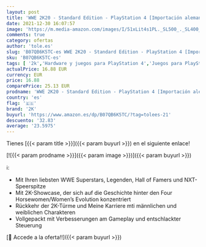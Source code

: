 ```yaml
---
layout: post
title: 'WWE 2K20 - Standard Edition - PlayStation 4 [Importación alemana]'
date: 2021-12-30 16:07:57
image: 'https://m.media-amazon.com/images/I/51xLit4s1PL._SL500_._SL400_.jpg'
comments: true
category: ofertas
author: 'tole.es'
slug: 'B07QB6K5TC-es WWE 2K20 - Standard Edition - PlayStation 4 [Importación...'
sku: 'B07QB6K5TC-es'
tags: [ '2k','Hardware y juegos para PlayStation 4','Juegos para PlayStation 4','Videojuegos','playstation', ]
actualPrice: 16.88 EUR
currency: EUR
price: 16.88
comparePrice: 25.13 EUR
prodname: 'WWE 2K20 - Standard Edition - PlayStation 4 [Importación alemana]'
country: 'es'
flag: '🇪🇸'
brand: '2K'
buyurl: 'https://www.amazon.es/dp/B07QB6K5TC/?tag=tolees-21'
descuento: '32.83'
average: '23.5975'
---
```


Tienes [{{< param title >}}]({{< param buyurl >}}) en el siguiente enlace!

[![{{< param prodname >}}]({{< param image >}})]({{< param buyurl >}})

ℹ️:

- Mit Ihren liebsten WWE Superstars, Legenden, Hall of Famers und NXT-Speerspitze
- Mit 2K-Showcase, der sich auf die Geschichte hinter den Four Horsewomen/Women’s Evolution konzentriert
- Rückkehr der 2K-Türme und Meine Karriere mti männlichen und weiblichen Charakteren
- Vollgepackt mit Verbesserungen am Gameplay und entschlackter Steuerung

[🛒 Accede a la oferta!!]({{< param buyurl >}})
